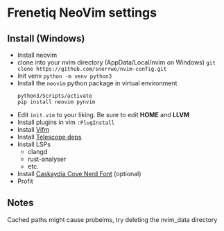 # Frenetiq NeoVim settings

## Install (Windows)

- Install neovim
- clone into your nvim directory (AppData/Local/nvim on Windows) `git clone https://github.com/snorrwe/nvim-config.git` 
- Init venv `python -m venv python3`
- Install the `neovim` python package in virtual environment
    ```
    python3/Scripts/activate
    pip install neovim pynvim
    ```
- Edit `init.vim` to your liking. Be sure to edit __HOME__ and __LLVM__
- Install plugins in vim `:PlugInstall`
- Install [Vifm](https://vifm.info/)
- Install [Telescope deps](https://github.com/nvim-telescope/telescope.nvim#optional-dependencies)
- Install LSPs
    - clangd
    - rust-analyser
    - etc.
- Install [Caskaydia Cove Nerd Font](https://www.nerdfonts.com/font-downloads) (optional)
- Profit


## Notes

Cached paths might cause probelms, try deleting the nvim_data directory
